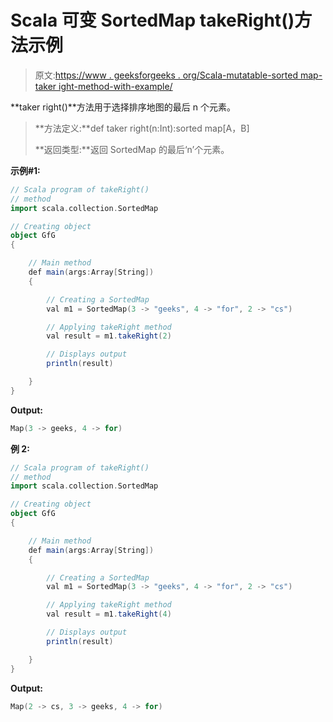 # Scala 可变 SortedMap takeRight()方法示例

> 原文:[https://www . geeksforgeeks . org/Scala-mutatable-sorted map-taker ight-method-with-example/](https://www.geeksforgeeks.org/scala-mutable-sortedmap-takeright-method-with-example/)

**taker right()**方法用于选择排序地图的最后 n 个元素。

> **方法定义:**def taker right(n:Int):sorted map[A，B]
> 
> **返回类型:**返回 SortedMap 的最后‘n’个元素。

**示例#1:**

```scala
// Scala program of takeRight()
// method
import scala.collection.SortedMap

// Creating object
object GfG
{ 

    // Main method
    def main(args:Array[String])
    {

        // Creating a SortedMap
        val m1 = SortedMap(3 -> "geeks", 4 -> "for", 2 -> "cs")

        // Applying takeRight method
        val result = m1.takeRight(2)

        // Displays output
        println(result)

    }
}
```

**Output:**

```scala
Map(3 -> geeks, 4 -> for)

```

**例 2:**

```scala
// Scala program of takeRight()
// method
import scala.collection.SortedMap

// Creating object
object GfG
{ 

    // Main method
    def main(args:Array[String])
    {

        // Creating a SortedMap
        val m1 = SortedMap(3 -> "geeks", 4 -> "for", 2 -> "cs")

        // Applying takeRight method
        val result = m1.takeRight(4)

        // Displays output
        println(result)

    }
}
```

**Output:**

```scala
Map(2 -> cs, 3 -> geeks, 4 -> for)

```
